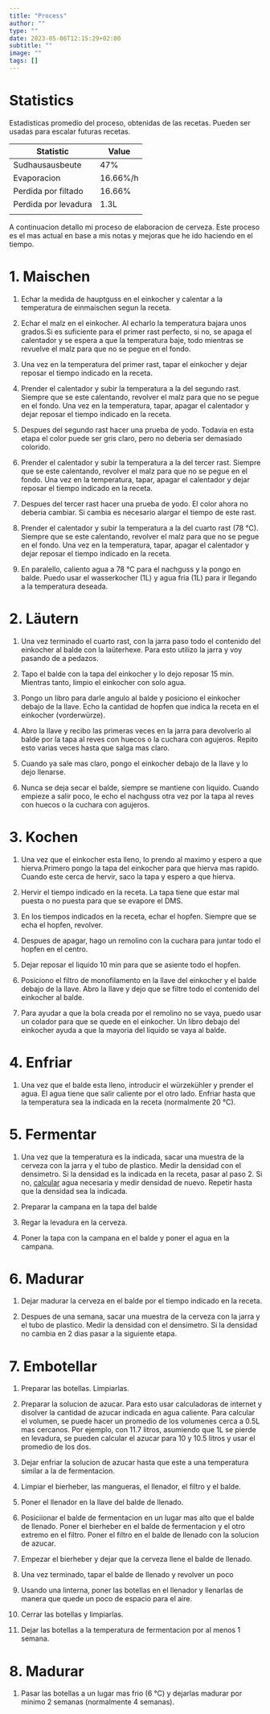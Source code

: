 ```yaml
---
title: "Process"
author: ""
type: ""
date: 2023-05-06T12:15:29+02:00
subtitle: ""
image: ""
tags: []
---
```


# Statistics

Estadisticas promedio del proceso, obtenidas de las recetas. Pueden ser usadas para escalar futuras recetas.

| Statistic            | Value    |
| -------------------- | -------- |
| Sudhausausbeute      | 47%      |
| Evaporacion          | 16.66%/h |
| Perdida por filtado  | 16.66%   |
| Perdida por levadura | 1.3L     |
|                      |


A continuacion detallo mi proceso de elaboracion de cerveza. Este proceso es el mas actual en base a mis notas y mejoras que he ido haciendo en el tiempo. 

# 1. Maischen

1. Echar la medida de hauptguss en el einkocher y calentar a la temperatura de einmaischen segun la receta.

2. Echar el malz en el einkocher. Al echarlo la temperatura bajara unos grados.Si es suficiente para el primer rast perfecto, si no, se apaga el calentador y se espera a que la temperatura baje, todo mientras se revuelve el malz para que no se pegue en el fondo.

3. Una vez en la temperatura del primer rast, tapar el einkocher y dejar reposar el tiempo indicado en la receta.

4. Prender el calentador y subir la temperatura a la del segundo rast. Siempre que se este calentando, revolver el malz para que no se pegue en el fondo. Una vez en la temperatura, tapar, apagar el calentador y dejar reposar el tiempo indicado en la receta.

5. Despues del segundo rast hacer una prueba de yodo. Todavia en esta etapa el color puede ser gris claro, pero no deberia ser demasiado colorido.

6. Prender el calentador y subir la temperatura a la del tercer rast. Siempre que se este calentando, revolver el malz para que no se pegue en el fondo. Una vez en la temperatura, tapar, apagar el calentador y dejar reposar el tiempo indicado en la receta.

7. Despues del tercer rast hacer una prueba de yodo. El color ahora no deberia cambiar. Si cambia es necesario alargar el tiempo de este rast.

8. Prender el calentador y subir la temperatura a la del cuarto rast (78 °C). Siempre que se este calentando, revolver el malz para que no se pegue en el fondo. Una vez en la temperatura, tapar, apagar el calentador y dejar reposar el tiempo indicado en la receta.

9. En paralello, caliento agua a 78 °C para el nachguss y la pongo en balde. Puedo usar el wasserkocher (1L) y agua fria (1L) para ir llegando a la temperatura deseada.

# 2. Läutern

1. Una vez terminado el cuarto rast, con la jarra paso todo el contenido del einkocher al balde con la laüterhexe. Para esto utilizo la jarra y voy pasando de a pedazos.

2. Tapo el balde con la tapa del einkocher y lo dejo reposar 15 min. Mientras tanto, limpio el einkocher con solo agua.

3. Pongo un libro para darle angulo al balde y posiciono el einkocher debajo de la llave. Echo la cantidad de hopfen que indica la receta en el einkocher (vorderwürze).

4. Abro la llave y recibo las primeras veces en la jarra para devolverlo al balde por la tapa al reves con huecos o la cuchara con agujeros. Repito esto varias veces hasta que salga mas claro.

5. Cuando ya sale mas claro, pongo el einkocher debajo de la llave y lo dejo llenarse. 

6. Nunca se deja secar el balde, siempre se mantiene con liquido. Cuando empieze a salir poco, le echo el nachguss otra vez por la tapa al reves con huecos o la cuchara con agujeros. 

# 3. Kochen

1. Una vez que el einkocher esta lleno, lo prendo al maximo y espero a que hierva.Primero pongo la tapa del einkocher para que hierva mas rapido. Cuando este cerca de hervir, saco la tapa y espero a que hierva.

2. Hervir el tiempo indicado en la receta. La tapa tiene que estar mal puesta o no puesta para que se evapore el DMS.

3. En los tiempos indicados en la receta, echar el hopfen. Siempre que se echa el hopfen, revolver.

4. Despues de apagar, hago un remolino con la cuchara para juntar todo el hopfen en el centro.

5. Dejar reposar el liquido 10 min para que se asiente todo el hopfen.

6. Posiciono el filtro de monofilamento en la llave del einkocher y el balde debajo de la llave. Abro la llave y dejo que se filtre todo el contenido del einkocher al balde.

7. Para ayudar a que la bola creada por el remolino no se vaya, puedo usar un colador para que se quede en el einkocher. Un libro debajo del einkocher ayuda a que la mayoria del liquido se vaya al balde.

# 4. Enfriar

1. Una vez que el balde esta lleno, introducir el würzekühler y prender el agua. El agua tiene que salir caliente por el otro lado. Enfriar hasta que la temperatura sea la indicada en la receta (normalmente 20 °C).

# 5. Fermentar

1. Una vez que la temperatura es la indicada, sacar una muestra de la cerveza con la jarra y el tubo de plastico. Medir la densidad con el densimetro. Si la densidad es la indicada en la receta, pasar al paso 2. Si no, [calcular](https://mashcamp.shop/brauberechnungen/) agua necesaria y medir densidad de nuevo. Repetir hasta que la densidad sea la indicada.

2. Preparar la campana en la tapa del balde

3. Regar la levadura en la cerveza.

4. Poner la tapa con la campana en el balde y poner el agua en la campana.

# 6. Madurar

1. Dejar madurar la cerveza en el balde por el tiempo indicado en la receta.

2. Despues de una semana, sacar una muestra de la cerveza con la jarra y el tubo de plastico. Medir la densidad con el densimetro. Si la densidad no cambia en 2 dias pasar a la siguiente etapa.

# 7. Embotellar

1. Preparar las botellas. Limpiarlas.

2. Preparar la solucion de azucar. Para esto usar calculadoras de internet y disolver la cantidad de azucar indicada en agua caliente. Para calcular el volumen, se puede hacer un promedio de los volumenes cerca a 0.5L mas cercanos. Por ejemplo, con 11.7 litros, asumiendo que 1L se pierde en levadura, se pueden calcular el azucar para 10 y 10.5 litros y usar el promedio de los dos.

3. Dejar enfriar la solucion de azucar hasta que este a una temperatura similar a la de fermentacion.

4. Limpiar el bierheber, las mangueras, el llenador, el filtro y el balde. 

5. Poner el llenador en la llave del balde de llenado. 

6. Posiciionar el balde de fermentacion en un lugar mas alto que el balde de llenado. Poner el bierheber en el balde de fermentacion y el otro extremo en el filtro. Poner el filtro en el balde de llenado con la solucion de azucar.

7. Empezar el bierheber y dejar que la cerveza llene el balde de llenado.

8. Una vez terminado, tapar el balde de llenado y revolver un poco

9. Usando una linterna, poner las botellas en el llenador y llenarlas de manera que quede un poco de espacio para el aire.

10. Cerrar las botellas y limpiarlas.

11. Dejar las botellas a la temperatura de fermentacion por al menos 1 semana.

# 8. Madurar

1. Pasar las botellas a un lugar mas frio (6 °C) y dejarlas madurar por minimo 2 semanas (normalmente 4 semanas).